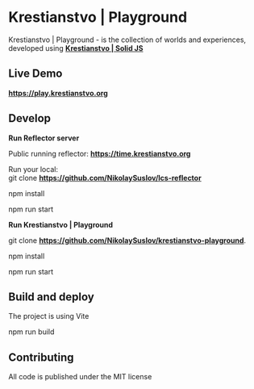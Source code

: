 # Krestianstvo | Playground

Krestianstvo | Playground - is the collection of worlds and experiences, developed using **[Krestianstvo | Solid JS](https://github.com/NikolaySuslov/krestianstvo)**  

## Live Demo

**https://play.krestianstvo.org**

## Develop 

**Run Reflector server**

Public running reflector: **https://time.krestianstvo.org**

Run your local:   
git clone **https://github.com/NikolaySuslov/lcs-reflector**

npm install

npm run start

**Run Krestianstvo | Playground**

git clone **https://github.com/NikolaySuslov/krestianstvo-playground**. 

npm install

npm run start

## Build and deploy

The project is using Vite

npm run build


## Contributing

All code is published under the MIT license
